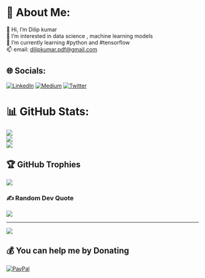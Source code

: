 # 💫 About Me:
👋 Hi, I’m Dilip kumar<br>👀 I’m interested in data science , machine learning models<br>🌱 I’m currently learning #python and #tensorflow<br>📫 email: dilipkumar.pdf@gmail.com<br>


## 🌐 Socials:
[![LinkedIn](https://img.shields.io/badge/LinkedIn-%230077B5.svg?logo=linkedin&logoColor=white)](https://linkedin.com/in/dilip-kumar-hello-world) [![Medium](https://img.shields.io/badge/Medium-12100E?logo=medium&logoColor=white)](https://medium.com/@dilipkumar08) [![Twitter](https://img.shields.io/badge/Twitter-%231DA1F2.svg?logo=Twitter&logoColor=white)](https://twitter.com/Dilipkumar_py) 
# 📊 GitHub Stats:
![](https://github-readme-stats.vercel.app/api?username=dilipkumar08&theme=dark&hide_border=true&include_all_commits=true&count_private=false)<br/>
![](https://github-readme-streak-stats.herokuapp.com/?user=dilipkumar08&theme=dark&hide_border=true)<br/>
![](https://github-readme-stats.vercel.app/api/top-langs/?username=dilipkumar08&theme=dark&hide_border=true&include_all_commits=true&count_private=false&layout=compact)

## 🏆 GitHub Trophies
![](https://github-profile-trophy.vercel.app/?username=dilipkumar08&theme=dark_dimmed&no-frame=true&no-bg=true&margin-w=4)

### ✍️ Random Dev Quote
![](https://quotes-github-readme.vercel.app/api?type=horizontal&theme=dark)

---
[![](https://visitcount.itsvg.in/api?id=dilipkumar08&icon=5&color=12)](https://visitcount.itsvg.in)

  ## 💰 You can help me by Donating
  [![PayPal](https://img.shields.io/badge/PayPal-00457C?style=for-the-badge&logo=paypal&logoColor=white)](https://paypal.me/despicableme788) 

  
<!-- Proudly created with GPRM ( https://gprm.itsvg.in ) -->

